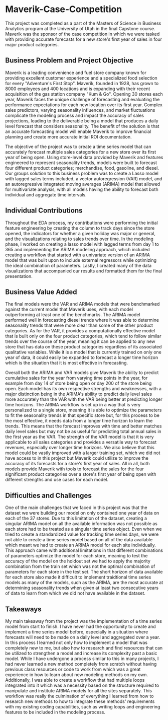 # Maverik-Case-Competition

This project was completed as a part of the Masters of Science in Business Analytics program at the University of Utah in the final Capstone course. Maverik was the sponsor of the case competition in which we were tasked with providing accurate forecasts for a new store's first year of sales in four major product categories.

## Business Problem and Project Objective

Maverik is a leading convenience and fuel store company known for providing excellent customer experience and a specialized food selection for every "Adventure's First Stop". Maverik, founded in 1928, has grown to 8000 employees and 400 locations and is expanding with their recent acquisition of the gas station company "Kum & Go". Opening 30 stores each year, Maverik faces the unique challenge of forecasting and evaluating the performance expectations for each new location over its first year. Complex sales predictors, varying seasonality influences, and market fluctuations complicate the modeling process and impact the accuracy of sales projections, leading to the deliverable being a model that produces a daily level forecast that considers seasonality. The benefit of the solution is that an accurate forecasting model will enable Maverik to improve financial planning and create more accurate initial ROI documentation.

The objective of the project was to create a time series model that can accurately forecast multiple sales categories for a new store over its first year of being open. Using store-level data provided by Maverik and features engineered to represent seasonality trends, models were built to forecast four different product categories; merchandise, food, gasoline, and diesel. Our groups solution to this business problem was to create a Lasso model with lagged sales terms included, a vector autoregression (VAR) model, and an autoregressive integrated moving averages (ARIMA) model that allowed for multivariate analysis, with all models having the ability to forecast both individual and aggregate time intervals.

## Individual Contributions

Throughout the EDA process, my contributions were performing the initial feature engineering by creating the column to track days since the store opened, the indicators for whether a given holiday was major or general, and the visualizations relating to sales trends over time. In the modeling phase, I worked on creating a lasso model with lagged terms from day 1 to 365 and implementing the ARIMA modeling approach, which included creating a workflow that started with a univariate version of an ARIMA model that was built upon to include external regressors while optimizing the ideal combination of parameters. Lastly, I created many of the data visualizations that accompanied our results and formatted them for the final presentation.

## Business Value Added

The final models were the VAR and ARIMA models that were benchmarked against the current model that Maverik uses, with each model outperforming at least one of the benchmarks. The ARIMA model performed well in forecasting diesel trends where it was able to determine seasonality trends that were more clear than some of the other product categories. As for the VAR, it provides a computationally effective model that is built only on the four product categories, which tend to follow similar trends over the course of the year, meaning it can be applied to any new store that has data on these product categories regardless of its associated qualitative variables. While it is a model that is currently trained on only one year of data, it could easily be expanded to forecast a longer time horizon which is the situation that it is most effective in forecasting.

Overall both the ARIMA and VAR models give Maverik the ability to predict cumulative sales for the year from varying time points in the year, for example from day 14 of store being open or day 200 of the store being open. Each model has its own respective strengths and weaknesses, with a major distinction being in the ARIMA's ability to predict daily level sales more accurately than the VAR with the VAR being better at predicting longer time horizons. The ARIMA workflow is set up in a way that is very personalized to a single store, meaning it is able to optimize the parameters to fit the seasonality trends in that specific store but, for this process to be the most effective, it needs data from a longer time horizon to learn the trends. This means that the forecast improves with time and better matches daily level sales but may not be as useful for predicting total annual sales in the first year as the VAR. The strength of the VAR model is that it is very applicable to all sales categories and provides a versatile way to forecast revenues, especially over longer time horizons. We also believe that this model could be vastly improved with a larger training set, which we did not have access to in this project but Maverik could utilize to improve the accuracy of its forecasts for a store's first year of sales. All in all, both models provide Maverik with tools to forecast the sales for the four significant product categories over a store's first year of being open with different strengths and use cases for each model.

## Difficulties and Challenges

One of the main challenges that we faced in this project was that the dataset we were building our model on only contained one year of data on each of the 37 stores. Due to this limitation of the dataset, creating a singular ARIMA model on all the available information was not possible as each store had to be treated as a singular time series object. Even when we tried to create a standardized value for tracking time series days, we were not able to create a time series model based on all of the data available which meant we had to create an ARIMA model for each site individually. This approach came with additional limitations in that different combinations of parameters optimize the model for each store, meaning to test the accuracy of the model on the holdout set we had to apply the majority combination from the train set which was not the optimal combination of parameters for each store in the test set. The short horizon of data available for each store also made it difficult to implement traidtional time series models as many of the models, such as the ARIMA, are the most accurate at determining seasonality trends when given at least two consecutive years of data to learn from which we did not have available in the dataset.

## Takeaways

My main takeaway from the project was the implementation of a time series model from start to finish. I have never had the opportunity to create and implement a time series model before, especially in a situation where forecasts will need to be made on a daily level and aggregated over a year. In this process I learned not only how to implement a model that was completely new to me, but also how to research and find resources that can be utilized to strengthen a model and increase its complexity past a basic model. While I have undergone a process similar to this in many projects, I had never learned a new method completely from scratch without having previous class resources or code to work from which was a great experience in how to learn about new modeling methods on my own. Additionally, I was able to create a workflow that had multiple loops integrated into it which was a necessity based on the structure required to manipulate and institute ARIMA models for all the sites separately. This workflow was really the culmination of everything I learned from how to research new methods to how to integrate these methods' requirements with my existing coding capabilities, such as writing loops and engineering features to be included in the modeling process.
